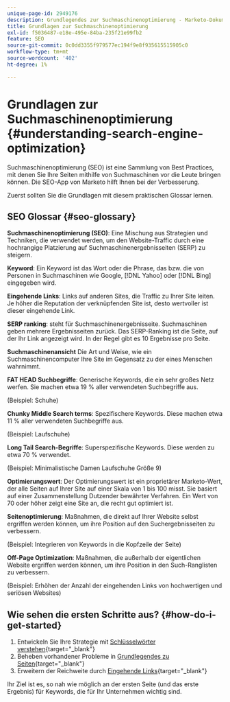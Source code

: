 ```yaml
---
unique-page-id: 2949176
description: Grundlegendes zur Suchmaschinenoptimierung - Marketo-Dokumente - Produktdokumentation
title: Grundlagen zur Suchmaschinenoptimierung
exl-id: f5036487-e18e-495e-84ba-235f21e99fb2
feature: SEO
source-git-commit: 0c0dd3355f979577ec194f9e8f935615515905c0
workflow-type: tm+mt
source-wordcount: '402'
ht-degree: 1%

---
```


# Grundlagen zur Suchmaschinenoptimierung {#understanding-search-engine-optimization}

Suchmaschinenoptimierung (SEO) ist eine Sammlung von Best Practices, mit denen Sie Ihre Seiten mithilfe von Suchmaschinen vor die Leute bringen können. Die SEO-App von Marketo hilft Ihnen bei der Verbesserung.

Zuerst sollten Sie die Grundlagen mit diesem praktischen Glossar lernen.

## SEO Glossar {#seo-glossary}

**Suchmaschinenoptimierung (SEO)**: Eine Mischung aus Strategien und Techniken, die verwendet werden, um den Website-Traffic durch eine hochrangige Platzierung auf Suchmaschinenergebnisseiten (SERP) zu steigern.

**Keyword**: Ein Keyword ist das Wort oder die Phrase, das bzw. die von Personen in Suchmaschinen wie Google, [!DNL Yahoo] oder [!DNL Bing] eingegeben wird.

**Eingehende Links**: Links auf anderen Sites, die Traffic zu Ihrer Site leiten. Je höher die Reputation der verknüpfenden Site ist, desto wertvoller ist dieser eingehende Link.

**SERP ranking**: steht für Suchmaschinenergebnisseite. Suchmaschinen geben mehrere Ergebnisseiten zurück. Das SERP-Ranking ist die Seite, auf der Ihr Link angezeigt wird. In der Regel gibt es 10 Ergebnisse pro Seite.

**Suchmaschinenansicht** Die Art und Weise, wie ein Suchmaschinencomputer Ihre Site im Gegensatz zu der eines Menschen wahrnimmt.

**FAT HEAD Suchbegriffe**: Generische Keywords, die ein sehr großes Netz werfen. Sie machen etwa 19 % aller verwendeten Suchbegriffe aus.

(Beispiel: Schuhe)

**Chunky Middle Search terms**: Spezifischere Keywords. Diese machen etwa 11 % aller verwendeten Suchbegriffe aus.

(Beispiel: Laufschuhe)

**Long Tail Search-Begriffe**: Superspezifische Keywords. Diese werden zu etwa 70 % verwendet.

(Beispiel: Minimalistische Damen Laufschuhe Größe 9)

**Optimierungswert**: Der Optimierungswert ist ein proprietärer Marketo-Wert, der alle Seiten auf Ihrer Site auf einer Skala von 1 bis 100 misst. Sie basiert auf einer Zusammenstellung Dutzender bewährter Verfahren. Ein Wert von 70 oder höher zeigt eine Site an, die recht gut optimiert ist.

**Seitenoptimierung**: Maßnahmen, die direkt auf Ihrer Website selbst ergriffen werden können, um ihre Position auf den Suchergebnisseiten zu verbessern.

(Beispiel: Integrieren von Keywords in die Kopfzeile der Seite)

**Off-Page Optimization**: Maßnahmen, die außerhalb der eigentlichen Website ergriffen werden können, um ihre Position in den Such-Ranglisten zu verbessern.

(Beispiel: Erhöhen der Anzahl der eingehenden Links von hochwertigen und seriösen Websites)

## Wie sehen die ersten Schritte aus? {#how-do-i-get-started}

1. Entwickeln Sie Ihre Strategie mit [Schlüsselwörter verstehen](/help/marketo/product-docs/additional-apps/seo/keywords/seo-understanding-keywords.md){target="_blank"}
1. Beheben vorhandener Probleme in [Grundlegendes zu Seiten](/help/marketo/product-docs/additional-apps/seo/pages/seo-understanding-pages.md){target="_blank"}
1. Erweitern der Reichweite durch [Eingehende Links](/help/marketo/product-docs/additional-apps/seo/inbound-links/seo-understanding-inbound-links.md){target="_blank"}

Ihr Ziel ist es, so nah wie möglich an der ersten Seite (und das erste Ergebnis) für Keywords, die für Ihr Unternehmen wichtig sind.
